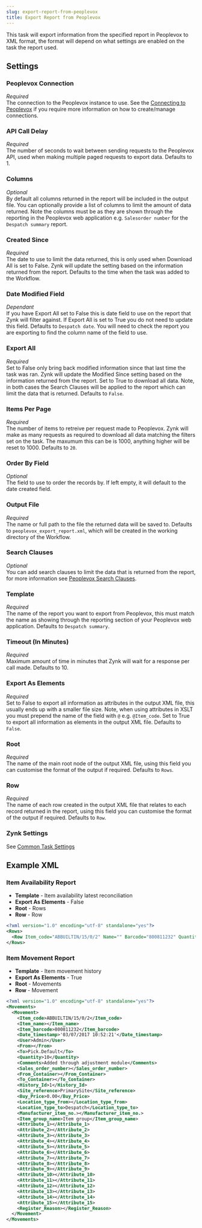 ```yaml
---
slug: export-report-from-peoplevox
title: Export Report from Peoplevox
---
```


This task will export information from the specified report in Peoplevox to XML format, the format will depend on what settings are enabled on the task the report used.  

## Settings
### Peoplevox Connection
_Required_  
The connection to the Peoplevox instance to use.  See the [Connecting to Peoplevox](connecting-to-peoplevox) if you require more information on how to create/manage connections.

### API Call Delay
_Required_  
The number of seconds to wait between sending requests to the Peoplevox API, used when making multiple paged requests to export data.  Defaults to 1.

### Columns
_Optional_  
By default all columns returned in the report will be included in the output file.  You can optionally provide a list of columns to limit the amount of data returned.  Note the columns must be as they are shown through the reporting in the Peoplevox web application e.g. `Salesorder number` for the `Despatch summary` report.

### Created Since
_Required_  
The date to use to limit the data returned, this is only used when Download All is set to False.  Zynk will update the setting based on the information returned from the report.  Defaults to the time when the task was added to the Workflow.

### Date Modified Field
_Dependant_  
If you have Export All set to False this is date field to use on the report that Zynk will filter against.  If Export All is set to True you do not need to update this field.  Defaults to `Despatch date`.  You will need to check the report you are exporting to find the column name of the field to use.

### Export All
_Required_  
Set to False only bring back modified information since that last time the task was ran. Zynk will update the Modified Since setting based on the information returned from the report.  Set to  True to download all data.  Note, in both cases the Search Clauses will be applied to the report which can limit the data that is returned.  Defaults to `False`.

### Items Per Page
_Required_  
The number of items to retreive per request made to Peoplevox.  Zynk will make as many requests as required to download all data matching the filters set on the task.  The maxumum this can be is 1000, anything higher will be reset to 1000.  Defaults to `20`.

### Order By Field
_Optional_  
The field to use to order the records by.  If left empty, it will default to the date created field.

### Output File
_Required_  
The name or full path to the file the returned data will be saved to.  Defaults to `peoplevox_export_report.xml`, which will be created in the working directory of the Workflow.

### Search Clauses
_Optional_  
You can add search clauses to limit the data that is returned from the report, for more information see [Peoplevox Search Clauses](peoplevox-search-clauses).

### Template
_Required_  
The name of the report you want to export from Peoplevox, this must match the name as showing through the reporting section of your Peoplevox web application.  Defaults to `Despatch summary`.

### Timeout (In Minutes)
_Required_  
Maximum amount of time in minutes that Zynk will wait for a response per call made.  Defaults to 10.

### Export As Elements
_Required_  
Set to False to export all information as attributes in the output XML file, this usually ends up with a smaller file size.  Note, when using attributes in XSLT you must prepend the name of the field with `@` e.g. `@Item_code`.  Set to True to export all information as elements in the output XML file.  Defaults to `False`.

### Root
_Required_  
The name of the main root node of the output XML file, using this field you can customise the format of the output if required.  Defaults to `Rows`.

### Row
_Required_  
The name of each row created in the output XML file that relates to each record returned in the report, using this field you can customise the format of the output if required.  Defaults to `Row`.

### Zynk Settings
See [Common Task Settings](common-task-settings)

## Example XML

### Item Availability Report

 * **Template** - Item availability latest reconciliation
 * **Export As Elements** - False
 * **Root** - Rows
 * **Row** - Row

```xml
<?xml version="1.0" encoding="utf-8" standalone="yes"?>
<Rows>
  <Row Item_code="ABBUILTIN/15/0/2" Name="" Barcode="800811232" Quantity_changed="-10" On_hand="0" Activity="Sales order allocation" Reason="Sales order Allocation" User="admin" Date_time="'03/07/2017 10:52:21'" Default_economic_order_quantity="" Default_lead_time="" Default_suppliers_part_number="" Has_serial_number="False" Use_manufacturers_serial_number="False" Reorder_point="0" Shelf_life="" Default_number_of_items_per_container="" Default_number_of_items_per_outercase="" Buy_price="0.00" Wholesale_price="0.00" Retail_price="0.00" Weight="0.00" Height="0.00" Width="0.00" Depth="0.00" Item_type_group="Item group" Tags="" Allocated="10" Available="0" On_order="0" Attribute1="" Attribute2="" Attribute3="" Attribute4="" Attribute5="" Attribute6="" Attribute7="" Attribute8="" Attribute9="" Attribute10="" Attribute11="" Attribute12="" Attribute13="" Attribute14="" Attribute15="" />
</Rows>
```

### Item Movement Report

 * **Template** - Item movement history
 * **Export As Elements** - True
 * **Root** - Movements
 * **Row** - Movement

```xml
<?xml version="1.0" encoding="utf-8" standalone="yes"?>
<Movements>
  <Movement>
    <Item_code>ABBUILTIN/15/0/2</Item_code>
    <Item_name></Item_name>
    <Item_barcode>800811232</Item_barcode>
    <Date_timestamp>'03/07/2017 10:52:21'</Date_timestamp>
    <User>Admin</User>
    <From></From>
    <To>Pick.Default</To>
    <Quantity>10</Quantity>
    <Comments>Added through adjustment module</Comments>
    <Sales_order_number></Sales_order_number>
    <From_Container></From_Container>
    <To_Container></To_Container>
    <History_Id>1</History_Id>
    <Site_reference>PrimarySite</Site_reference>
    <Buy_Price>0.00</Buy_Price>
    <Location_type_from></Location_type_from>
    <Location_type_to>Despatch</Location_type_to>
    <Manufacturer_item_no.></Manufacturer_item_no.>
    <Item_group_name>Item group</Item_group_name>
    <Attribute_1></Attribute_1>
    <Attribute_2></Attribute_2>
    <Attribute_3></Attribute_3>
    <Attribute_4></Attribute_4>
    <Attribute_5></Attribute_5>
    <Attribute_6></Attribute_6>
    <Attribute_7></Attribute_7>
    <Attribute_8></Attribute_8>
    <Attribute_9></Attribute_9>
    <Attribute_10></Attribute_10>
    <Attribute_11></Attribute_11>
    <Attribute_12></Attribute_12>
    <Attribute_13></Attribute_13>
    <Attribute_14></Attribute_14>
    <Attribute_15></Attribute_15>
    <Register_Reason></Register_Reason>
  </Movement>
</Movements>
```
